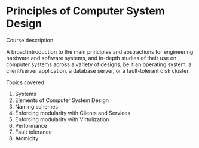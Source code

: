 # Principles of Computer System Design
Course description

  A broad introduction to the main principles and abstractions for engineering hardware and software systems, and in-depth studies of their use on computer systems across a variety of designs, be it an operating system, a client/server application, a database server, or a fault-tolerant disk cluster.
  
Topics covered
1. Systems
2. Elements of Computer System Design
3. Naming schemes
4. Enforcing modularity with Clients and Services
5. Enforcing modularity with Virtulization
6. Performance
7. Fault tolerance 
8. Atomicity
